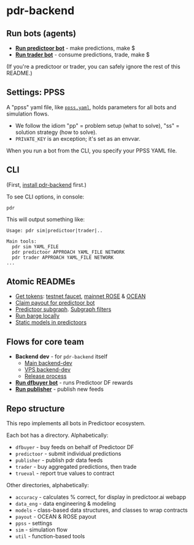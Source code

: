 <!--
Copyright 2023 Ocean Protocol Foundation
SPDX-License-Identifier: Apache-2.0
-->

# pdr-backend

## Run bots (agents)

- **[Run predictoor bot](READMEs/predictoor.md)** - make predictions, make $
- **[Run trader bot](READMEs/trader.md)** - consume predictions, trade, make $


(If you're a predictoor or trader, you can safely ignore the rest of this README.)

## Settings: PPSS

A "ppss" yaml file, like [`ppss.yaml`](ppss.yaml), holds parameters for all bots and simulation flows.
- We follow the idiom "pp" = problem setup (what to solve), "ss" = solution strategy (how to solve).
- `PRIVATE_KEY` is an exception; it's set as an envvar.

When you run a bot from the CLI, you specify your PPSS YAML file.

## CLI

(First, [install pdr-backend](READMEs/predictoor.md#install-pdr-backend-repo) first.)

To see CLI options, in console:
```console
pdr
```

This will output something like:
```text
Usage: pdr sim|predictoor|trader|..

Main tools:
  pdr sim YAML_FILE
  pdr predictoor APPROACH YAML_FILE NETWORK
  pdr trader APPROACH YAML_FILE NETWORK
...
```


## Atomic READMEs

- [Get tokens](READMEs/get-tokens.md): [testnet faucet](READMEs/testnet-faucet.md), [mainnet ROSE](READMEs/get-rose-on-sapphire.md) & [OCEAN](READMEs/get-ocean-on-sapphire.md)
- [Claim payout for predictoor bot](READMEs/payout.md)
- [Predictoor subgraph](READMEs/subgraph.md). [Subgraph filters](READMEs/filters.md)
- [Run barge locally](READMEs/barge.md)
- [Static models in predictoors](READMEs/static-model.md)

## Flows for core team

- **Backend dev** - for `pdr-backend` itself
  - [Main backend-dev](READMEs/backend-dev.md)
  - [VPS backend-dev](READMEs/vps.md)
  - [Release process](READMEs/release-process.md)
- **[Run dfbuyer bot](READMEs/dfbuyer.md)** - runs Predictoor DF rewards
- **[Run publisher](READMEs/publisher.md)** - publish new feeds

## Repo structure

This repo implements all bots in Predictoor ecosystem.

Each bot has a directory. Alphabetically:
- `dfbuyer` - buy feeds on behalf of Predictoor DF
- `predictoor` - submit individual predictions
- `publisher` - publish pdr data feeds
- `trader` - buy aggregated predictions, then trade
- `trueval` - report true values to contract

Other directories, alphabetically:
- `accuracy` - calculates % correct, for display in predictoor.ai webapp
- `data_eng` - data engineering & modeling
- `models` - class-based data structures, and classes to wrap contracts
- `payout` - OCEAN & ROSE payout
- `ppss` - settings
- `sim` - simulation flow
- `util` - function-based tools

